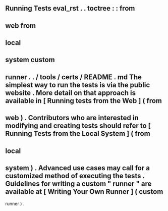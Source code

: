 #
Running
Tests
eval_rst
.
.
toctree
:
:
from
-
web
from
-
local
-
system
custom
-
runner
.
.
/
tools
/
certs
/
README
.
md
The
simplest
way
to
run
the
tests
is
via
the
public
website
.
More
detail
on
that
approach
is
available
in
[
Running
tests
from
the
Web
]
(
from
-
web
)
.
Contributors
who
are
interested
in
modifying
and
creating
tests
should
refer
to
[
Running
Tests
from
the
Local
System
]
(
from
-
local
-
system
)
.
Advanced
use
cases
may
call
for
a
customized
method
of
executing
the
tests
.
Guidelines
for
writing
a
custom
"
runner
"
are
available
at
[
Writing
Your
Own
Runner
]
(
custom
-
runner
)
.
